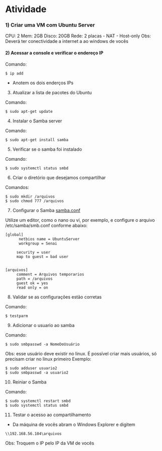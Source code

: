 # Atividade

### 1) Criar uma VM com Ubuntu Server


CPU: 2
Mem: 2GB
Disco: 20GB
Rede: 2 placas 
       - NAT 
       - Host-only
Obs: Deverá ter conectividade a internet a ao windows de vocês

#### 2) Acessar a console e verificar o endereço IP

Comando:
```
$ ip add
```

- Anotem os dois enderços IPs


3) Atualizar a lista de pacotes do Ubuntu

Comando:
```
$ sudo apt-get update
```

4) Instalar o Samba server

Comando:
```
$ sudo apt-get install samba
```

5) Verificar se o samba foi instalado

Comando:
```
$ sudo systemctl status smbd
```

6) Criar o diretório que desejamos compartilhar

Comandos:
```
$ sudo mkdir /arquivos
$ sudo chmod 777 /arquivos
```

7) Configurar o Samba [samba.conf]

Utilize um editor, como o nano ou vi, por exemplo, e configure o arquivo /etc/samba/smb.conf conforme abaixo:


```
[global]
      netbios name = UbuntuServer
      workgroup = Senai

     security = user
     map to guest = bad user


[arquivos]
     comment = Arquivos temporarios
     path = /arquivos
     guest ok = yes
     read only = on
```

8) Validar se as configurações estão corretas

Comando: 
```
$ testparm
```

9) Adicionar o usuario ao samba

Comando:
```
$ sudo smbpasswd -a NomeDoUsuário
```

Obs: esse usuário deve existir no linux. É possível criar mais usuários, só precisam criar no linux primeiro
Exemplo: 
```
$ sudo adduser usuario2
$ sudo smbpasswd -a usuario2
```
10) Reiniar o Samba

Comando:
```
$ sudo systemctl restart smbd
$ sudo systemctl status smbd
```

11) Testar o acesso ao compartilhamento

- Da máquina de vocês abram o Windows Explorer e digitem
```
\\192.168.56.104\arquivos   
```

Obs: Troquem o IP pelo IP da VM de vocês



  [samba.conf]: https://github.com/sbaron81/senai-sbrw-aula07/blob/master/smb.conf
